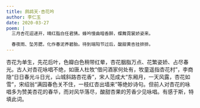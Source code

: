```yaml
---
title: 鹧鸪天·杏花吟
author: 李仁玉
date: 2020-03-27
poem: |
  三月杏花迢递开，晴红脂白任君猜。蜂吟慢曲暗香醉，蝶舞霓裳娇姿来。

  春夜雨、坠芳腮，化作春泥养碧胎。待到端阳节过后，酸甜黄杏挂排排。
---
```


杏花为单生，先花后叶，色瓣白色稍带红晕，杏花胭脂万点、花繁姿娇、占尽春光。古人对杏花咏唱不绝，如唐人杜牧“借问酒家何处有，牧童遥指杏花村”，李商隐“日日春光斗日光，山城斜路杏花香”，宋人范成大“东厢月，一天风露，杏花如雪”，宋绍翁“满园春色关不住，一枝红杏出墙来”等绝妙诗句。但前人对杏花的咏唱多为赞美杏花的春华，而对风华落尽，酸甜杏果的芳香少见咏唱。有感于斯，特填此词。
